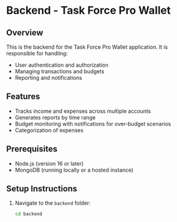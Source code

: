 # Backend - Task Force Pro Wallet

## Overview
This is the backend for the Task Force Pro Wallet application. It is responsible for handling:
- User authentication and authorization
- Managing transactions and budgets
- Reporting and notifications

## Features
- Tracks income and expenses across multiple accounts
- Generates reports by time range
- Budget monitoring with notifications for over-budget scenarios
- Categorization of expenses

## Prerequisites
- Node.js (version 16 or later)
- MongoDB (running locally or a hosted instance)

## Setup Instructions
1. Navigate to the `backend` folder:
   ```bash
   cd backend
